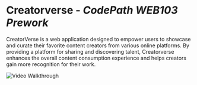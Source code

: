# Creatorverse - *CodePath WEB103 Prework*
CreatorVerse is a web application designed to empower users to showcase and curate their favorite content creators from various online platforms.  By providing a platform for sharing and discovering talent, Creatorverse enhances the overall content consumption experience and helps creators gain more recognition for their work.

<img src='https://github.com/mdeng376/Creatorverse/blob/main/creatorverse.gif' title='Video Walkthrough' width='' alt='Video Walkthrough' />

